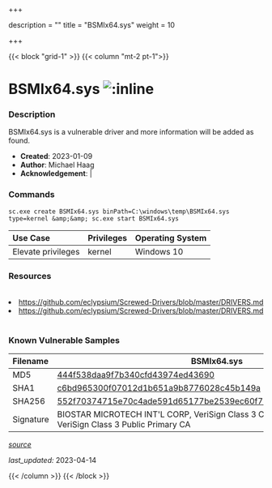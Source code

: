 +++

description = ""
title = "BSMIx64.sys"
weight = 10

+++


{{< block "grid-1" >}}
{{< column "mt-2 pt-1">}}


# BSMIx64.sys ![:inline](/images/twitter_verified.png) 


### Description

BSMIx64.sys is a vulnerable driver and more information will be added as found.

- **Created**: 2023-01-09
- **Author**: Michael Haag
- **Acknowledgement**:  | [](https://twitter.com/)

### Commands

```
sc.exe create BSMIx64.sys binPath=C:\windows\temp\BSMIx64.sys type=kernel &amp;&amp; sc.exe start BSMIx64.sys
```

| Use Case | Privileges | Operating System | 
|:---- | ---- | ---- |
| Elevate privileges | kernel | Windows 10 |

### Resources
<br>
<li><a href=" https://github.com/eclypsium/Screwed-Drivers/blob/master/DRIVERS.md"> https://github.com/eclypsium/Screwed-Drivers/blob/master/DRIVERS.md</a></li>
<li><a href="https://github.com/eclypsium/Screwed-Drivers/blob/master/DRIVERS.md">https://github.com/eclypsium/Screwed-Drivers/blob/master/DRIVERS.md</a></li>
<br>

### Known Vulnerable Samples

| Filename | BSMIx64.sys |
|:---- | ---- | 
| MD5 | <a href="https://www.virustotal.com/gui/file/444f538daa9f7b340cfd43974ed43690">444f538daa9f7b340cfd43974ed43690</a> |
| SHA1 | <a href="https://www.virustotal.com/gui/file/c6bd965300f07012d1b651a9b8776028c45b149a">c6bd965300f07012d1b651a9b8776028c45b149a</a> |
| SHA256 | <a href="https://www.virustotal.com/gui/file/552f70374715e70c4ade591d65177be2539ec60f751223680dfaccb9e0be0ed9">552f70374715e70c4ade591d65177be2539ec60f751223680dfaccb9e0be0ed9</a> |
| Signature | BIOSTAR MICROTECH INT&#39;L CORP, VeriSign Class 3 Code Signing 2009-2 CA, VeriSign Class 3 Public Primary CA   |


[*source*](https://github.com/magicsword-io/LOLDrivers/tree/main/yaml/bsmix64.yaml)

*last_updated:* 2023-04-14








{{< /column >}}
{{< /block >}}
